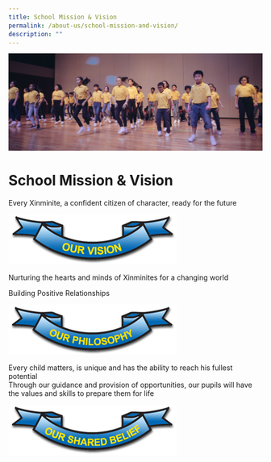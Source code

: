 ```yaml
---
title: School Mission & Vision
permalink: /about-us/school-mission-and-vision/
description: ""
---
```

![](/images/Actual-113-e1492360151340.jpg)

# **School Mission & Vision**

Every Xinminite, a confident citizen of character, ready for the future

![](/images/our_vision.jpg)

Nurturing the hearts and minds of Xinminites for a changing world



Building Positive Relationships

![](/images/our_philosophy.jpg)

Every child matters, is unique and has the ability to reach his fullest potential  
Through our guidance and provision of opportunities, our pupils will have the values and skills to prepare them for life

![](/images/our_shared_belief.jpg)